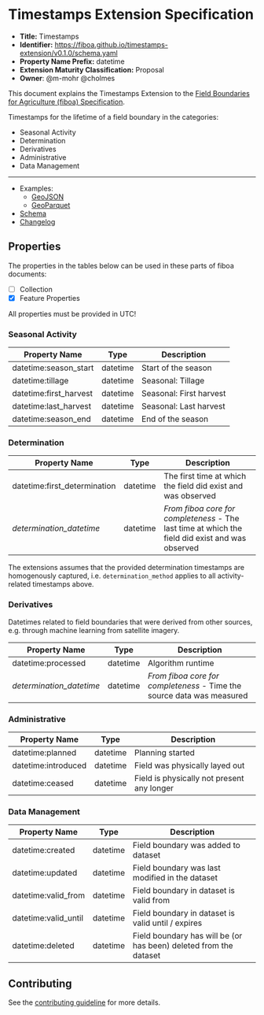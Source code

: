 # Timestamps Extension Specification

- **Title:** Timestamps
- **Identifier:** <https://fiboa.github.io/timestamps-extension/v0.1.0/schema.yaml>
- **Property Name Prefix:** datetime
- **Extension Maturity Classification:** Proposal
- **Owner**: @m-mohr @cholmes

This document explains the Timestamps Extension to the
[Field Boundaries for Agriculture (fiboa) Specification](https://github.com/fiboa/specification).

Timestamps for the lifetime of a field boundary in the categories:
- Seasonal Activity
- Determination
- Derivatives
- Administrative
- Data Management

---

- Examples:
  - [GeoJSON](examples/geojson/)
  - [GeoParquet](examples/geoparquet/)
- [Schema](schema/schema.yaml)
- [Changelog](./CHANGELOG.md)

## Properties

The properties in the tables below can be used in these parts of fiboa documents:

- [ ] Collection
- [x] Feature Properties

All properties must be provided in UTC!

### Seasonal Activity

| Property Name          | Type     | Description                   |
| ---------------------- | -------- | ----------------------------- |
| datetime:season_start  | datetime | Start of the season           |
| datetime:tillage       | datetime | Seasonal: Tillage             |
| datetime:first_harvest | datetime | Seasonal: First harvest       |
| datetime:last_harvest  | datetime | Seasonal: Last harvest        |
| datetime:season_end    | datetime | End of the season             |

### Determination

| Property Name                | Type     | Description                                                  |
| ---------------------------- | -------- | ------------------------------------------------------------ |
| datetime:first_determination | datetime | The first time at which the field did exist and was observed |
| *determination_datetime*     | datetime | *From fiboa core for completeness* - The last time at which the field did exist and was observed |

The extensions assumes that the provided determination timestamps are homogenously captured,
i.e. `determination_method` applies to all activity-related timestamps above.

### Derivatives

Datetimes related to field boundaries that were derived from other sources,
e.g. through machine learning from satellite imagery.

| Property Name            | Type     | Description                                                  |
| ------------------------ | -------- | ------------------------------------------------------------ |
| datetime:processed       | datetime | Algorithm runtime                                            |
| *determination_datetime* | datetime | *From fiboa core for completeness* - Time the source data was measured |

### Administrative

| Property Name       | Type     | Description                                |
| ------------------- | -------- | ------------------------------------------ |
| datetime:planned    | datetime | Planning started                           |
| datetime:introduced | datetime | Field was physically layed out             |
| datetime:ceased     | datetime | Field is physically not present any longer |

### Data Management

| Property Name        | Type     | Description                                                  |
| -------------------- | -------- | ------------------------------------------------------------ |
| datetime:created     | datetime | Field boundary was added to dataset                          |
| datetime:updated     | datetime | Field boundary was last modified in the dataset              |
| datetime:valid_from  | datetime | Field boundary in dataset is valid from                      |
| datetime:valid_until | datetime | Field boundary in dataset is valid until / expires           |
| datetime:deleted     | datetime | Field boundary has will be (or has been) deleted from the dataset |

## Contributing

See the [contributing guideline](CONTRIBUTING.md) for more details.
